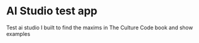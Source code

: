 # AI Studio test app

Test ai studio I built to find the maxims in The Culture Code book and show examples


